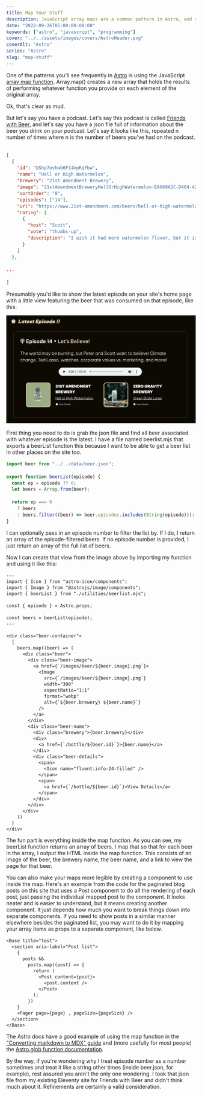 ```yaml
---
title: Map Your Stuff
description: JavaScript array maps are a common pattern in Astro, and very useful ones at that.
date: "2022-09-26T05:00:00-08:00"
keywords: ["astro", "javascript", "programming"]
cover: "../../assets/images/covers/AstroHeader.png"
coverAlt: "Astro"
series: "Astro"
slug: "map-stuff"
---
```


One of the patterns you'll see frequently in [Astro](https://astro.build) is using the JavaScript [array map function](https://developer.mozilla.org/en-US/docs/Web/JavaScript/Reference/Global_Objects/Array/map). Array.map() creates a new array that holds the results of performing whatever function you provide on each element of the original array.

Ok, that's clear as mud.

But let's say you have a podcast. Let's say this podcast is called [Friends with Beer](https://friendswithbeer.com), and let's say you have a json file full of information about the beer you drink on your podcast. Let's say it looks like this, repeated n number of times where n is the number of beers you've had on the podcast.

```json title="beer.json"

[
  {
    "id": "OShp7ovkwb6F14mpRqFbw",
    "name": "Hell or High Watermelon",
    "brewery": "21st Amendment Brewery",
    "image": "21stAmendmentBreweryHellOrHighWatermelon-EA669A2C-D404-422C-8495-AA268674CAA5",
    "sortOrder": "0",
    "episodes": ["14"],
    "url": "https://www.21st-amendment.com/beers/hell-or-high-watermelon",
    "rating": [
      {
        "host": "Scott",
        "vote": "thumbs-up",
        "description": "I wish it had more watermelon flavor, but it is a nice light wheat beer that's very pleasant."
      }
    ]
  },

...

]

```

Presumably you'd like to show the latest episode on your site's home page with a little view featuring the beer that was consumed on that episode, like this:

[![Latest episode beer list view](../../assets/images/posts/BeerList-FCBA21C9-2F71-4051-B283-51452F68625D.png)](/images/posts/BeerList-FCBA21C9-2F71-4051-B283-51452F68625D.jpg)

First thing you need to do is grab the json file and find all beer associated with whatever episode is the latest. I have a file named beerlist.mjs that exports a beerList function this because I want to be able to get a beer list in other places on the site too.

```javascript title="beerList.mjs"
import beer from "../../data/beer.json";

export function beerList(episode) {
  const ep = episode ?? 0;
  let beers = Array.from(beer);

  return ep === 0
    ? beers
    : beers.filter((beer) => beer.episodes.includes(String(episode)));
}
```

I can optionally pass in an episode number to filter the list by. If I do, I return an array of the episode-filtered beers. If no episode number is provided, I just return an array of the full list of beers.

Now I can create that view from the image above by importing my function and using it like this:

```astro title="BeerList.astro"
---
import { Icon } from "astro-icon/components";
import { Image } from "@astrojs/image/components";
import { beerList } from "./utilities/beerlist.mjs";

const { episode } = Astro.props;

const beers = beerList(episode);
---

<div class="beer-container">
  {
    beers.map((beer) => (
      <div class="beer">
        <div class="beer-image">
          <a href={`/images/beer/${beer.image}.png`}>
            <Image
              src={`/images/beer/${beer.image}.png`}
              width="300"
              aspectRatio="1:1"
              format="webp"
              alt={`${beer.brewery} ${beer.name}`}
            />
          </a>
        </div>
        <div class="beer-name">
          <div class="brewery">{beer.brewery}</div>
          <div>
            <a href={`/bottle/${beer.id}`}>{beer.name}</a>
          </div>
          <div class="beer-details">
            <span>
              <Icon name="fluent:info-24-filled" />
            </span>
            <span>
              <a href={`/bottle/${beer.id}`}>View Details</a>
            </span>
          </div>
        </div>
      </div>
    ))
  }
</div>
```

The fun part is everything inside the map function. As you can see, my beerList function returns an array of beers. I map that so that for each beer in the array, I output the HTML inside the map function. This consists of an image of the beer, the brewery name, the beer name, and a link to view the page for that beer.

You can also make your maps more legible by creating a component to use inside the map. Here's an example from the code for the paginated blog posts on this site that uses a Post component to do all the rendering of each post, just passing the individual mapped post to the component. It looks neater and is easier to understand, but it means creating another component. It just depends how much you want to break things down into separate components. If you need to show posts in a similar manner elsewhere besides the paginated list, you may want to do it by mapping your array items as props to a separate component, like below.

```astro title="[page].astro"
<Base title="test">
  <section aria-label="Post list">
    {
      posts &&
        posts.map((post) => {
          return (
            <Post content={post}>
              <post.content />
            </Post>
          );
        })
    }
    <Pager page={page} , pageSize={pageSize} />
  </section>
</Base>
```

The Astro docs have a good example of using the map function in the ["Converting markdown to MDX" guide](https://docs.astro.build/en/migrate/#converting-existing-md-files-to-mdx) and (more usefully for most people) the [Astro.glob function documentation](https://docs.astro.build/en/reference/api-reference/#astroglob).

By the way, if you're wondering why I treat episode number as a number sometimes and treat it like a string other times (inside beer.json, for example), rest assured you aren't the only one wondering. I took that json file from my existing Eleventy site for Friends with Beer and didn't think much about it. Refinements are certainly a valid consideration.
